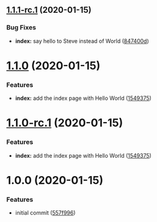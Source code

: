 ## [1.1.1-rc.1](https://github.com/stephencsmall/semantic-messiah/compare/v1.1.0...v1.1.1-rc.1) (2020-01-15)


### Bug Fixes

* **index:** say hello to Steve instead of World ([847400d](https://github.com/stephencsmall/semantic-messiah/commit/847400d3495d4bd1b6c1ac53566950138eeb9462))

# [1.1.0](https://github.com/stephencsmall/semantic-messiah/compare/v1.0.0...v1.1.0) (2020-01-15)


### Features

* **index:** add the index page with Hello World ([1549375](https://github.com/stephencsmall/semantic-messiah/commit/1549375800a0fbfd748dd553ff61dc75dc0d945f))

# [1.1.0-rc.1](https://github.com/stephencsmall/semantic-messiah/compare/v1.0.0...v1.1.0-rc.1) (2020-01-15)


### Features

* **index:** add the index page with Hello World ([1549375](https://github.com/stephencsmall/semantic-messiah/commit/1549375800a0fbfd748dd553ff61dc75dc0d945f))

# 1.0.0 (2020-01-15)


### Features

* initial commit ([557f996](https://github.com/stephencsmall/semantic-messiah/commit/557f996c6c789fb0831eb70f83962c8cbefbbebd))
